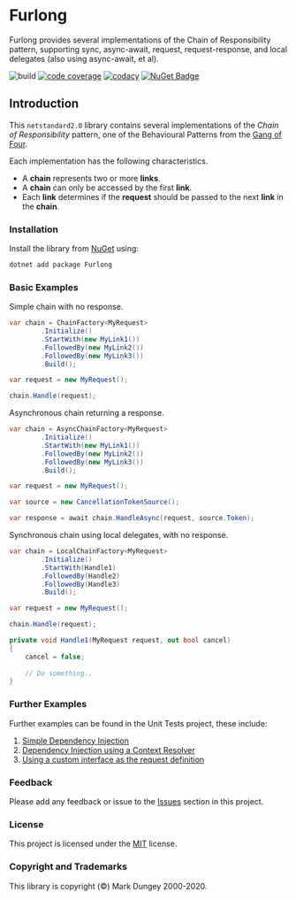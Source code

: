 # Furlong
Furlong provides several implementations of the Chain of Responsibility pattern, supporting sync, async-await, request, request-response, and local delegates (also using async-await, et al).

![build](https://github.com/dungeym/Furlong/workflows/build/badge.svg) 
[![code coverage](https://codecov.io/gh/dungeym/Furlong/branch/master/graph/badge.svg)](https://codecov.io/gh/dungeym/Furlong) 
[![codacy](https://app.codacy.com/project/badge/Grade/9cf7e0c25cc441a3a386f9adb0d46403)](https://www.codacy.com/manual/dungeym/Furlong?utm_source=github.com&amp;utm_medium=referral&amp;utm_content=dungeym/Furlong&amp;utm_campaign=Badge_Grade) 
[![NuGet Badge](https://buildstats.info/nuget/Furlong)](https://www.nuget.org/packages/Furlong/)

## Introduction
This ```netstandard2.0``` library contains several implementations of the *Chain of Responsibility* pattern, one of the Behavioural Patterns from the [Gang of Four](http://wiki.c2.com/?GangOfFour).  

Each implementation has the following characteristics.
-  A **chain** represents two or more **links**.
-  A **chain** can only be accessed by the first **link**.
-  Each **link** determines if the **request** should be passed to the next **link** in the **chain**.

### Installation
Install the library from <a target="_blank" href="https://www.nuget.org/packages/Furlong/" title="Furlong on NuGet">NuGet</a> using:
``` csharp
dotnet add package Furlong
```

### Basic Examples
Simple chain with no response.
```csharp
var chain = ChainFactory<MyRequest>
		.Initialize()
		.StartWith(new MyLink1())
		.FollowedBy(new MyLink2())
		.FollowedBy(new MyLink3())
		.Build();

var request = new MyRequest();

chain.Handle(request);
```

Asynchronous chain returning a response.
```csharp
var chain = AsyncChainFactory<MyRequest>
		.Initialize()
		.StartWith(new MyLink1())
		.FollowedBy(new MyLink2())
		.FollowedBy(new MyLink3())
		.Build();

var request = new MyRequest();

var source = new CancellationTokenSource();

var response = await chain.HandleAsync(request, source.Token);
```

Synchronous chain using local delegates, with no response.
```csharp
var chain = LocalChainFactory<MyRequest>
		.Initialize()
		.StartWith(Handle1)
		.FollowedBy(Handle2)
		.FollowedBy(Handle3)
		.Build();

var request = new MyRequest();

chain.Handle(request);

private void Handle1(MyRequest request, out bool cancel)
{
	cancel = false;
	
	// Do something..
}
```

### Further Examples 
Further examples can be found in the Unit Tests project, these include:
1. [Simple Dependency Injection](https://github.com/dungeym/Furlong/blob/master/src/tests/Furlong.UnitTests/DependencyInjection/FurlongInterface/FurlongInterface_Tests.cs)
1. [Dependency Injection using a Context Resolver](https://github.com/dungeym/Furlong/blob/master/src/tests/Furlong.UnitTests/DependencyInjection/ContextResolver/ContextDriven_Tests.cs)
1. [Using a custom interface as the request definition](https://github.com/dungeym/Furlong/blob/master/src/tests/Furlong.UnitTests/DependencyInjection/CustomInterface/CustomInterface_Tests.cs)

### Feedback
Please add any feedback or issue to the [Issues](https://github.com/dungeym/Furlong/issues) section in this project.

### License
This project is licensed under the [MIT](https://choosealicense.com/licenses/mit/) license.

### Copyright and Trademarks
This library is copyright (©) Mark Dungey 2000-2020.
